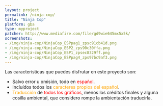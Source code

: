 ```yaml
---
layout: project
permalink: /ninja-cop/
title: "Ninja Cop"
platform: gba
type: myproject
patcher: http://www.mediafire.com/file/gd9wie645mx5x5k/
screenshots:
- /img/ninja-cop/NinjaCop_ESPpag1_zpsc91cb41d.png
- /img/ninja-cop/NinjaCop_ESP2_zps90c30ffa.png
- /img/ninja-cop/NinjaCop_ESP1_zpsec8329ff.png
- /img/ninja-cop/NinjaCop_ESPpag4_zps97bc9af3.png
---
```


Las características que puedes disfrutar en este proyecto son:

* Salvo error u omisión, todo en <span style="color:red;">español</span>.
* Incluídos todos los <span style="color:orange;">caracteres propios del español</span>.
* <span style="color:orange;">Traducción</span> de <span style="color:red;">todos los gráficos</span>, menos los créditos finales y alguna cosilla ambiental, que considero rompe la ambientación traducirla.

